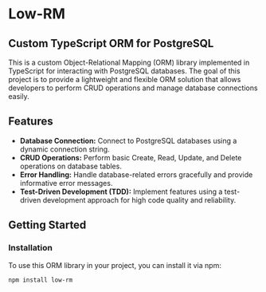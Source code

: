 # Low-RM

## Custom TypeScript ORM for PostgreSQL

This is a custom Object-Relational Mapping (ORM) library implemented in TypeScript for interacting with PostgreSQL databases. The goal of this project is to provide a lightweight and flexible ORM solution that allows developers to perform CRUD operations and manage database connections easily.

## Features

- **Database Connection:** Connect to PostgreSQL databases using a dynamic connection string.
- **CRUD Operations:** Perform basic Create, Read, Update, and Delete operations on database tables.
- **Error Handling:** Handle database-related errors gracefully and provide informative error messages.
- **Test-Driven Development (TDD):** Implement features using a test-driven development approach for high code quality and reliability.

## Getting Started

### Installation

To use this ORM library in your project, you can install it via npm:

```bash
npm install low-rm
```
